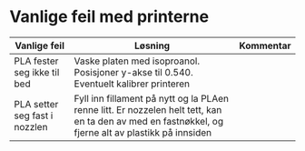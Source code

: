 # Vanlige feil med printerne



| Vanlige feil | Løsning | Kommentar | 
| ----------- | ------- | --------- | 
| PLA fester seg ikke til bed | Vaske platen med isoproanol. Posisjoner y-akse til 0.540. Eventuelt kalibrer printeren |  | 
| PLA setter seg fast i nozzlen | Fyll inn fillament på nytt og la PLAen renne litt. Er nozzelen helt tett, kan en ta den av med en fastnøkkel, og fjerne alt av plastikk på innsiden  |  | 
